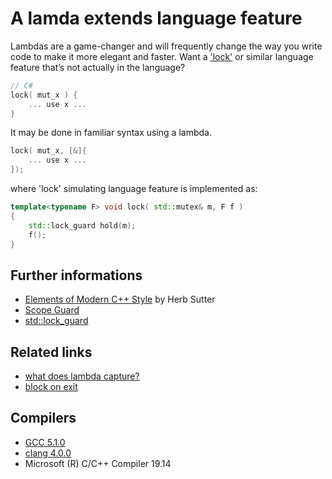 # A lamda extends language feature
Lambdas are a game-changer and will frequently change the way you write code to make it more elegant and faster. 
Want a ['lock'](https://docs.microsoft.com/en-us/dotnet/csharp/language-reference/keywords/lock-statement) or similar language feature that’s not actually in the language? 
```cpp
// C#
lock( mut_x ) {
    ... use x ...
}
```
It may be done in familiar syntax using a lambda.
```cpp
lock( mut_x, [&]{
    ... use x ...
});
```
where 'lock' simulating language feature is implemented as:
```cpp
template<typename F> void lock( std::mutex& m, F f ) 
{ 
    std::lock_guard hold(m);
    f(); 
}
```
## Further informations
* [Elements of Modern C++ Style](https://herbsutter.com/elements-of-modern-c-style/) by Herb Sutter
* [Scope Guard](https://en.wikibooks.org/wiki/More_C%2B%2B_Idioms/Scope_Guard)
* [std::lock_guard](https://en.cppreference.com/w/cpp/thread/lock_guard)

## Related links
* [what does lambda capture?](https://github.com/nikolaAV/Storehouse-Of-Knowledge/blob/master/questions/README.md#lambda-capture-of-globals)
* [block on exit](./../lambda_block_on_exit)

## Compilers
* [GCC 5.1.0](https://wandbox.org/)
* [clang 4.0.0](https://wandbox.org/)
* Microsoft (R) C/C++ Compiler 19.14 

